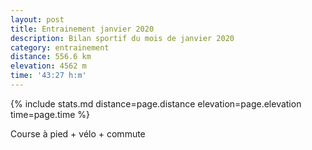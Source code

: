 ```yaml
---
layout: post
title: Entrainement janvier 2020
description: Bilan sportif du mois de janvier 2020
category: entrainement
distance: 556.6 km
elevation: 4562 m
time: '43:27 h:m'
---
```


{%
  include stats.md
  distance=page.distance
  elevation=page.elevation
  time=page.time
%}

Course à pied + vélo + commute

<!--
vim:set spell spelllang=fr
-->
